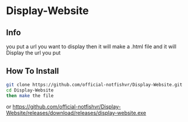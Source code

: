 # Display-Website


## Info

you put a url you want to display then it will make a .html file and it will Display the url you put

## How To Install

```bash
git clone https://github.com/official-notfishvr/Display-Website.git
cd Display-Website
then make the file
```
or https://github.com/official-notfishvr/Display-Website/releases/download/releases/display-website.exe
